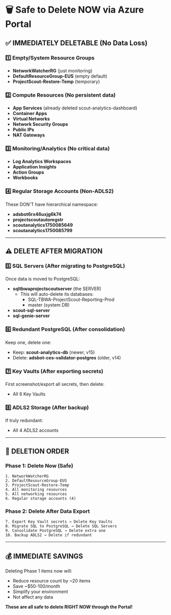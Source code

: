 # 🗑️ Safe to Delete NOW via Azure Portal

## ✅ IMMEDIATELY DELETABLE (No Data Loss)

### 1️⃣ Empty/System Resource Groups
- **NetworkWatcherRG** (just monitoring)
- **DefaultResourceGroup-EUS** (empty default)
- **ProjectScout-Restore-Temp** (temporary)

### 2️⃣ Compute Resources (No persistent data)
- **App Services** (already deleted scout-analytics-dashboard)
- **Container Apps**
- **Virtual Networks**
- **Network Security Groups**
- **Public IPs**
- **NAT Gateways**

### 3️⃣ Monitoring/Analytics (No critical data)
- **Log Analytics Workspaces**
- **Application Insights**
- **Action Groups**
- **Workbooks**

### 4️⃣ Regular Storage Accounts (Non-ADLS2)
These DON'T have hierarchical namespace:
- **adsbot6rx46uxjg6k74**
- **projectscoutautoregstr**
- **scoutanalytics1750085649**
- **scoutanalytics1750085799**

---

## ⚠️ DELETE AFTER MIGRATION

### 5️⃣ SQL Servers (After migrating to PostgreSQL)
Once data is moved to PostgreSQL:
- **sqltbwaprojectscoutserver** (the SERVER)
  - This will auto-delete its databases:
    - SQL-TBWA-ProjectScout-Reporting-Prod
    - master (system DB)
- **scout-sql-server**
- **sql-genie-server**

### 6️⃣ Redundant PostgreSQL (After consolidation)
Keep one, delete one:
- Keep: **scout-analytics-db** (newer, v15)
- Delete: **adsbot-ces-validator-postgres** (older, v14)

### 7️⃣ Key Vaults (After exporting secrets)
First screenshot/export all secrets, then delete:
- All 6 Key Vaults

### 8️⃣ ADLS2 Storage (After backup)
If truly redundant:
- All 4 ADLS2 accounts

---

## 🎯 DELETION ORDER

### Phase 1: Delete Now (Safe)
```
1. NetworkWatcherRG
2. DefaultResourceGroup-EUS  
3. ProjectScout-Restore-Temp
4. All monitoring resources
5. All networking resources
6. Regular storage accounts (4)
```

### Phase 2: Delete After Data Export
```
7. Export Key Vault secrets → Delete Key Vaults
8. Migrate SQL to PostgreSQL → Delete SQL Servers
9. Consolidate PostgreSQL → Delete extra one
10. Backup ADLS2 → Delete if redundant
```

---

## 💰 IMMEDIATE SAVINGS

Deleting Phase 1 items now will:
- Reduce resource count by ~20 items
- Save ~$50-100/month
- Simplify your environment
- Not affect any data

**These are all safe to delete RIGHT NOW through the Portal!**